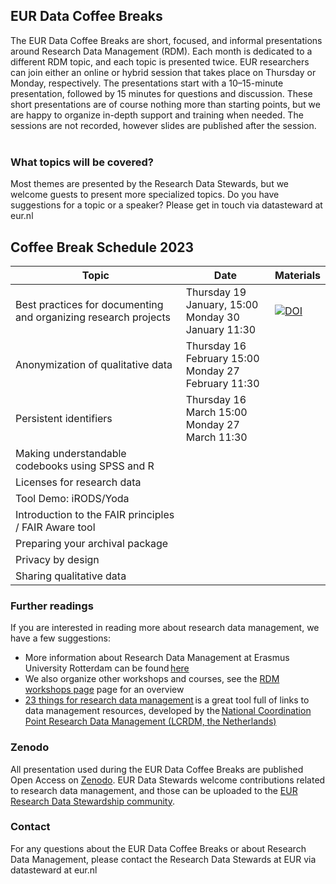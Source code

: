## EUR Data Coffee Breaks

The EUR Data Coffee Breaks are short, focused, and informal presentations around Research Data Management (RDM). Each month is dedicated to a different RDM topic, and each topic is presented twice. EUR researchers can join either an online or hybrid session that takes place on Thursday or Monday, respectively. The presentations start with a 10–15-minute presentation, followed by 15 minutes for questions and discussion. These short presentations are of course nothing more than starting points, but we are happy to organize in-depth support and training when needed. The sessions are not recorded, however slides are published after the session.  
 
### What topics will be covered?

Most themes are presented by the Research Data Stewards, but we welcome guests to present more specialized topics. Do you have suggestions for a topic or a speaker? Please get in touch via datasteward at eur.nl  

## Coffee Break Schedule 2023

| Topic | Date | Materials |
| --- | --- | --- |
| Best practices for documenting and organizing research projects | Thursday 19 January, 15:00 <br /> Monday 30 January 11:30| [![DOI](https://zenodo.org/badge/DOI/10.5281/zenodo.7414188.svg)](https://doi.org/10.5281/zenodo.7414188) |
| Anonymization of qualitative data                               | Thursday 16 February 15:00 <br /> Monday 27 February 11:30 |                        |
| Persistent identifiers                                          | Thursday 16 March 15:00 <br /> Monday 27 March 11:30       |                        |
| Making understandable codebooks using SPSS and R                |                                                            |                      |
| Licenses for research data                                      |                                                            |      |
| Tool Demo: iRODS/Yoda                                           |                                                            |        |
| Introduction to the FAIR principles / FAIR Aware tool           |                                                            |      |
| Preparing your archival package                                 |                                                            |          |
| Privacy by design                                               |                                                            |                         |
| Sharing qualitative data                                        |                                                            |           |


### Further readings

If you are interested in reading more about research data management, we have a few suggestions:  
- More information about Research Data Management at Erasmus University Rotterdam can be found [here](https://www.eur.nl/en/research/research-services/research-data-management)  
- We also organize other workshops and courses, see the [RDM workshops page](https://www.eur.nl/en/research/research-services/research-data-management/rdm-workshops) page for an overview  
- [23 things for research data management](https://23things.sites.uu.nl/) is a great tool full of links to data management resources, developed by the [National Coordination Point Research Data Management (LCRDM, the Netherlands)](https://www.lcrdm.nl/)

### Zenodo  
All presentation used during the EUR Data Coffee Breaks are published Open Access on [Zenodo](https://zenodo.org/communities/eur_research_data_stewardship/). EUR Data Stewards welcome contributions related to research data management, and those can be uploaded to the [EUR Research Data Stewardship community](https://zenodo.org/communities/eur_research_data_stewardship/).  

### Contact 
For any questions about the EUR Data Coffee Breaks or about Research Data Management, please contact the Research Data Stewards at EUR via datasteward at eur.nl
